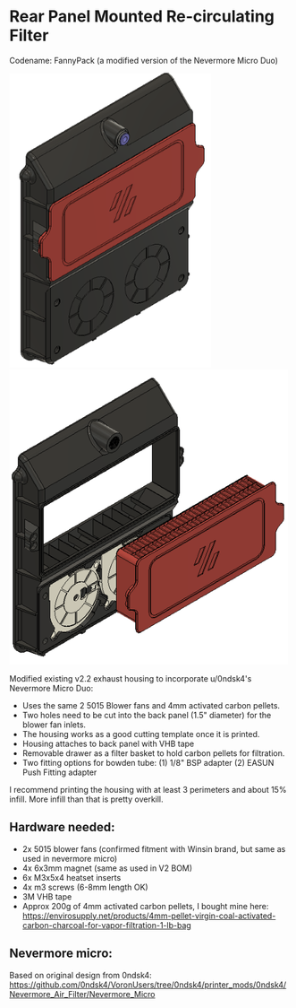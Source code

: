 # Rear Panel Mounted Re-circulating Filter
Codename: FannyPack (a modified version of the Nevermore Micro Duo) 

![picture](Images/1.PNG)
![picture](Images/5.PNG)

Modified existing v2.2 exhaust housing to incorporate u/0ndsk4's Nevermore Micro Duo:
- Uses the same 2 5015 Blower fans and 4mm activated carbon pellets. 
- Two holes need to be cut into the back panel (1.5" diameter) for the blower fan inlets. 
- The housing works as a good cutting template once it is printed. 
- Housing attaches to back panel with VHB tape
- Removable drawer as a filter basket to hold carbon pellets for filtration.
- Two fitting options for bowden tube: (1) 1/8" BSP adapter (2) EASUN Push Fitting adapter

I recommend printing the housing with at least 3 perimeters and about 15% infill. More infill than that is pretty overkill.

## Hardware needed:
- 2x 5015 blower fans (confirmed fitment with Winsin brand, but same as used in nevermore micro)
- 4x 6x3mm magnet (same as used in V2 BOM)
- 6x M3x5x4 heatset inserts
- 4x m3 screws (6-8mm length OK)
- 3M VHB tape
- Approx 200g of 4mm activated carbon pellets, I bought mine here:
https://envirosupply.net/products/4mm-pellet-virgin-coal-activated-carbon-charcoal-for-vapor-filtration-1-lb-bag

## Nevermore micro:
Based on original design from 0ndsk4:
https://github.com/0ndsk4/VoronUsers/tree/0ndsk4/printer_mods/0ndsk4/Nevermore_Air_Filter/Nevermore_Micro
